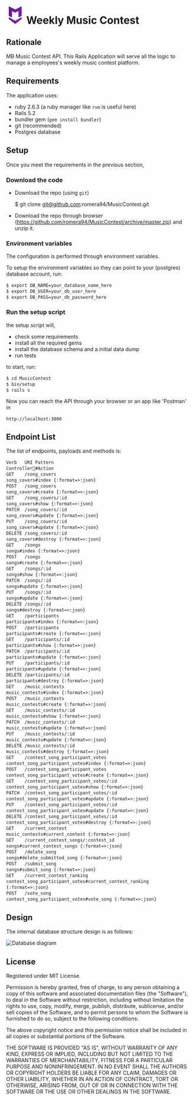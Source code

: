 # ![Logo](https://github.com/adam-p/markdown-here/raw/master/src/common/images/icon48.png "Logo") Weekly Music Contest 

## Rationale

MB Music Contest API. This Rails Application will serve all the logic to manage a employees's weekly music contest platform.

## Requirements

The application uses:

* ruby 2.6.3 (a ruby manager like `rvm` is useful here)
* Rails 5.2
* bundler gem (`gem install bundler`)
* git (recommended)
* Postgres database 

## Setup

Once you meet the requirements in the previous section, 

### Download the code

- Download the repo (using `git`)

    $ git clone git@github.com:romera94/MusicContest.git

- Download the repo through browser (https://github.com/romera94/MusicContest/archive/master.zip) and unzip it.

### Environment variables

The configuration is performed through environment variables. 

To setup the environment variables so they can point to your (postgres) database account, run:

    $ export DB_NAME=your_database_name_here
    $ export DB_USER=your_db_user_here
    $ export DB_PASS=your_db_password_here


### Run the setup script

the setup script will, 

- check some requirements 
- install all the required gems
- install the database schema and a initial data dump
- run tests

to start, run:

    $ cd MusicContest
    $ bin/setup
    $ rails s

Now you can reach the API through your browser or an app like 'Postman' in

    http://localhost:3000

## Endpoint List

The list of endpoints, payloads and methods is:


```
Verb   URI Pattern                                                                              Controller#Action
GET    /song_covers                                                                   song_covers#index {:format=>:json}
POST   /song_covers                                                                   song_covers#create {:format=>:json}
GET    /song_covers/:id                                                               song_covers#show {:format=>:json}
PATCH  /song_covers/:id                                                               song_covers#update {:format=>:json}
PUT    /song_covers/:id                                                               song_covers#update {:format=>:json}
DELETE /song_covers/:id                                                               song_covers#destroy {:format=>:json}
GET    /songs                                                                         songs#index {:format=>:json}
POST   /songs                                                                         songs#create {:format=>:json}
GET    /songs/:id                                                                     songs#show {:format=>:json}
PATCH  /songs/:id                                                                     songs#update {:format=>:json}
PUT    /songs/:id                                                                     songs#update {:format=>:json}
DELETE /songs/:id                                                                     songs#destroy {:format=>:json}
GET    /participants                                                                  participants#index {:format=>:json}
POST   /participants                                                                  participants#create {:format=>:json}
GET    /participants/:id                                                              participants#show {:format=>:json}
PATCH  /participants/:id                                                              participants#update {:format=>:json}
PUT    /participants/:id                                                              participants#update {:format=>:json}
DELETE /participants/:id                                                              participants#destroy {:format=>:json}
GET    /music_contests                                                                music_contests#index {:format=>:json}
POST   /music_contests                                                                music_contests#create {:format=>:json}
GET    /music_contests/:id                                                            music_contests#show {:format=>:json}
PATCH  /music_contests/:id                                                            music_contests#update {:format=>:json}
PUT    /music_contests/:id                                                            music_contests#update {:format=>:json}
DELETE /music_contests/:id                                                            music_contests#destroy {:format=>:json}
GET    /contest_song_participant_votes                                                contest_song_participant_votes#index {:format=>:json}
POST   /contest_song_participant_votes                                                contest_song_participant_votes#create {:format=>:json}
GET    /contest_song_participant_votes/:id                                            contest_song_participant_votes#show {:format=>:json}
PATCH  /contest_song_participant_votes/:id                                            contest_song_participant_votes#update {:format=>:json}
PUT    /contest_song_participant_votes/:id                                            contest_song_participant_votes#update {:format=>:json}
DELETE /contest_song_participant_votes/:id                                            contest_song_participant_votes#destroy {:format=>:json}
GET    /current_contest                                                               music_contests#current_contest {:format=>:json}
GET    /current_contest_songs/:contest_id                                             songs#current_contest_songs {:format=>:json}
POST   /delete_song                                                                   songs#delete_submitted_song {:format=>:json}
POST   /submit_song                                                                   songs#submit_song {:format=>:json}
GET    /current_contest_ranking                                                       contest_song_participant_votes#current_contest_ranking {:format=>:json}
POST   /vote_song                                                                     contest_song_participant_votes#vote_song {:format=>:json}

```



## Design

The internal database structure design is as follows:


![Database diagram](https://raw.githubusercontent.com/romera94/MusicContest/master/docs/diagram.png "Database diagram")


## License

Registered under MIT License.

Permission is hereby granted, free of charge, to any person obtaining a copy of this software and associated documentation files (the "Software"), to deal in the Software without restriction, including without limitation the rights to use, copy, modify, merge, publish, distribute, sublicense, and/or sell copies of the Software, and to permit persons to whom the Software is furnished to do so, subject to the following conditions:

The above copyright notice and this permission notice shall be included in all copies or substantial portions of the Software.

THE SOFTWARE IS PROVIDED "AS IS", WITHOUT WARRANTY OF ANY KIND, EXPRESS OR IMPLIED, INCLUDING BUT NOT LIMITED TO THE WARRANTIES OF MERCHANTABILITY, FITNESS FOR A PARTICULAR PURPOSE AND NONINFRINGEMENT. IN NO EVENT SHALL THE AUTHORS OR COPYRIGHT HOLDERS BE LIABLE FOR ANY CLAIM, DAMAGES OR OTHER LIABILITY, WHETHER IN AN ACTION OF CONTRACT, TORT OR OTHERWISE, ARISING FROM, OUT OF OR IN CONNECTION WITH THE SOFTWARE OR THE USE OR OTHER DEALINGS IN THE SOFTWARE.
